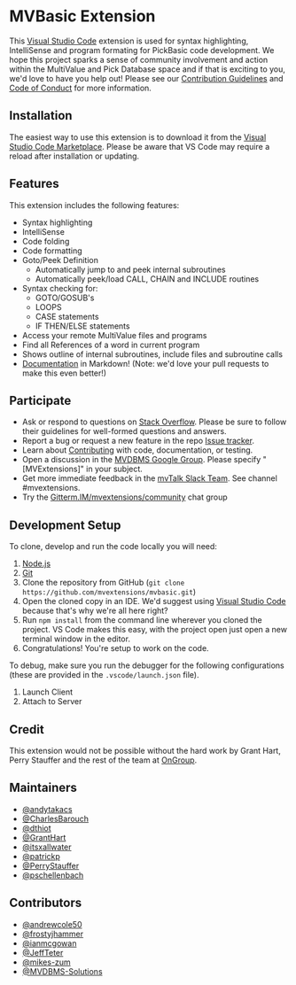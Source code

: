# MVBasic Extension

This [Visual Studio Code][vs_code] extension is used for syntax highlighting, IntelliSense and program formating for PickBasic code development. We hope this project sparks a sense of community involvement and action within the MultiValue and Pick Database space and if that is exciting to you, we'd love to have you help out! Please see our [Contribution Guidelines][contribution_guidelines] and [Code of Conduct][code_of_conduct] for more information.

## Installation

The easiest way to use this extension is to download it from the [Visual Studio Code Marketplace][vs_code_market]. Please be aware that VS Code may require a reload after installation or updating.

## Features

This extension includes the following features:

- Syntax highlighting
- IntelliSense
- Code folding
- Code formatting
- Goto/Peek Definition
  - Automatically jump to and peek internal subroutines
  - Automatically peek/load CALL, CHAIN and INCLUDE routines
- Syntax checking for:
  - GOTO/GOSUB's
  - LOOPS
  - CASE statements
  - IF THEN/ELSE statements
- Access your remote MultiValue files and programs
- Find all References of a word in current program
- Shows outline of internal subroutines, include files and subroutine calls
- [Documentation][documentation] in Markdown! (Note: we'd love your pull requests to make this even better!)

## Participate

- Ask or respond to questions on [Stack Overflow](https://stackoverflow.com/tags/mvextensions). Please be sure to follow their guidelines for well-formed questions and answers.
- Report a bug or request a new feature in the repo [Issue tracker](https://github.com/mvextensions/mvbasic/issues).
- Learn about [Contributing](https://github.com/mvextensions/.github/blob/master/CONTRIBUTING.md) with code, documentation, or testing.
- Open a discussion in the [MVDBMS Google Group](https://groups.google.com/d/forum/mvdbms). Please specify "\[MVExtensions\]" in your subject.
- Get more immediate feedback in the [mvTalk Slack Team](https://mvtalk.slack.com). See channel #mvextensions.
- Try the [Gitterm.IM/mvextensions/community](https://gitter.im/mvextensions/community) chat group

## Development Setup

To clone, develop and run the code locally you will need:

1. [Node.js](https://nodejs.org/en/download/)
2. [Git](https://git-scm.com/downloads)
3. Clone the repository from GitHub (`git clone https://github.com/mvextensions/mvbasic.git`)
4. Open the cloned copy in an IDE. We'd suggest using [Visual Studio Code](https://code.visualstudio.com/) because that's why we're all here right?
5. Run `npm install` from the command line wherever you cloned the project. VS Code makes this easy, with the project open just open a new terminal window in the editor.
6. Congratulations! You're setup to work on the code.

To debug, make sure you run the debugger for the following configurations (these are provided in the `.vscode/launch.json` file).

1. Launch Client
2. Attach to Server

## Credit

This extension would not be possible without the hard work by Grant Hart, Perry Stauffer and the rest of the team at [OnGroup][on_group].

## Maintainers

- [@andytakacs][maint_andy_takacs]
- [@CharlesBarouch][maint_charles_barouch]
- [@dthiot][maint_dick_thiot]
- [@GrantHart][maint_grant_hart]
- [@itsxallwater][maint_mike_wright]
- [@patrickp][maint_patrick_payne]
- [@PerryStauffer][maint_perry_stauffer]
- [@pschellenbach][maint_pete_schellenbach]

## Contributors

- [@andrewcole50](https://github.com/andrewcole50)
- [@frostyjhammer](https://github.com/frostyjhammer)
- [@ianmcgowan](https://github.com/ianmcgowan)
- [@JeffTeter](https://github.com/JeffTeter)
- [@mikes-zum](https://github.com/mikes-zum)
- [@MVDBMS-Solutions](https://github.com/MVDBMS-Solutions)

[code_of_conduct]: https://github.com/mvextensions/.github/blob/master/CODE_OF_CONDUCT.md
[contribution_guidelines]: https://github.com/mvextensions/.github/blob/master/CONTRIBUTING.md
[documentation]: https://github.com/mvextensions/mvbasic/blob/master/doc/Extension%20Guide.md
[maint_andy_takacs]: https://github.com/andytakacs
[maint_charles_barouch]: https://github.com/CharlesBarouch
[maint_dick_thiot]: https://github.com/dthiot
[maint_grant_hart]: https://github.com/GrantHart
[maint_mike_wright]: https://github.com/itsxallwater
[maint_patrick_payne]: https://github.com/patrickp
[maint_perry_stauffer]: https://github.com/PerryStauffer
[maint_pete_schellenbach]: https://github.com/pschellenbach
[on_group]: http://www.ongroup.com
[vs_code]: https://code.visualstudio.com/
[vs_code_market]: https://marketplace.visualstudio.com/items?itemName=mvextensions.mvbasic

